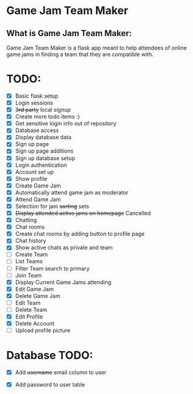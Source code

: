 # Game Jam Team Maker

## What is Game Jam Team Maker:

Game Jam Team Maker is a flask app meant to help attendees of online game jams in finding a team that they are compatible with.


# TODO:
- [X] Basic flask setup
- [X] Login sessions
- [X] ~~3rd party~~ local signup
- [X] Create more todo items :)
- [X] Get sensitive login info out of repository 
- [X] Database access
- [X] Display database data
- [X] Sign up page
- [X] Sign up page additions
- [X] Sign up database setup
- [X] Login authentication
- [X] Account set up
- [X] Show profile
- [X] Create Game Jam
- [X] Automatically attend game jam as moderator
- [X] Attend Game Jam
- [X] Selection for jam ~~sorting~~ sets
- [X] ~~Display attended active jams on homepage~~ Cancelled
- [X] Chatting
- [X] Chat rooms
- [X] Create chat rooms by adding button to profile page
- [X] Chat history
- [X] Show active chats as private and team
- [ ] Create Team
- [ ] List Teams
- [ ] Filter Team search to primary
- [ ] Join Team
- [X] Display Current Game Jams attending
- [X] Edit Game Jam
- [X] Delete Game Jam
- [ ] Edit Team
- [ ] Delete Team
- [X] Edit Profile
- [X] Delete Account
- [ ] Upload profile picture

# Database TODO:
- [X] Add ~~username~~ email column to user
- [X] Add password to user table

